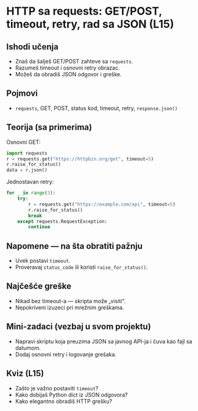 # HTTP sa requests: GET/POST, timeout, retry, rad sa JSON (L15)

## Ishodi učenja
- Znaš da šalješ GET/POST zahteve sa `requests`.
- Razumeš timeout i osnovni retry obrazac.
- Možeš da obradiš JSON odgovor i greške.

## Pojmovi
- `requests`, GET, POST, status kod, timeout, retry, `response.json()`

## Teorija (sa primerima)

Osnovni GET:
```python
import requests
r = requests.get("https://httpbin.org/get", timeout=5)
r.raise_for_status()
data = r.json()
```

Jednostavan retry:
```python
for _ in range(3):
    try:
        r = requests.get("https://example.com/api", timeout=5)
        r.raise_for_status()
        break
    except requests.RequestException:
        continue
```


## Napomene — na šta obratiti pažnju
- Uvek postavi `timeout`.
- Proveravaj `status_code` ili koristi `raise_for_status()`.

## Najčešće greške
- Nikad bez timeout-a — skripta može „visiti“.
- Nepokriveni izuzeci pri mrežnim greškama.

## Mini-zadaci (vezbaj u svom projektu)
- Napravi skriptu koja preuzima JSON sa javnog API-ja i čuva kao fajl sa datumom.
- Dodaj osnovni retry i logovanje grešaka.

## Kviz (L15)
- Zašto je važno postaviti `timeout`?
- Kako dobijaš Python dict iz JSON odgovora?
- Kako elegantno obradiš HTTP grešku?

